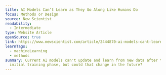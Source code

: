 ```yaml
---
title: AI Models Can’t Learn as They Go Along Like Humans Do
focus: Methods or Design
source: New Scientist
readability:
  - Intermediate
type: Website Article
openSource: true
link: https://www.newscientist.com/article/2444870-ai-models-cant-learn-as-they-go-along-like-humans-do/
learnTags:
  - machineLearning
  - methods
summary: Current AI models can't update and learn from new data after the
  initial training phase, but could that change in the future?
---
```

